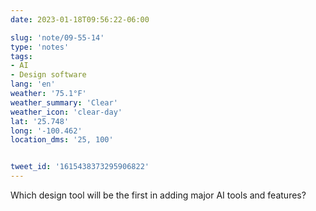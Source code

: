 ```yaml
---
date: 2023-01-18T09:56:22-06:00

slug: 'note/09-55-14'
type: 'notes'
tags:
- AI
- Design software
lang: 'en'
weather: '75.1°F'
weather_summary: 'Clear'
weather_icon: 'clear-day'
lat: '25.748'
long: '-100.462'
location_dms: '25, 100'


tweet_id: '1615438373295906822'
---
```

Which design tool will be the first in adding major AI tools and features?
